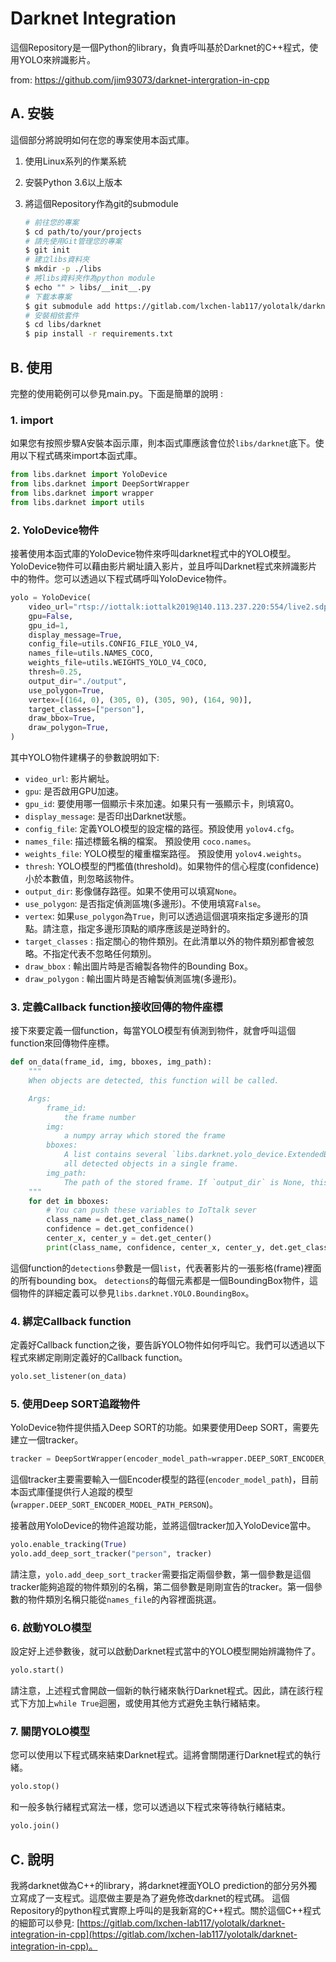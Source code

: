 # Darknet Integration

這個Repository是一個Python的library，負責呼叫基於Darknet的C++程式，使用YOLO來辨識影片。

from: https://github.com/jim93073/darknet-intergration-in-cpp

## A. 安裝

這個部分將說明如何在您的專案使用本函式庫。

1. 使用Linux系列的作業系統
2. 安裝Python 3.6以上版本
3. 將這個Repository作為git的submodule

    ```bash
    # 前往您的專案
    $ cd path/to/your/projects
    # 請先使用Git管理您的專案
    $ git init
    # 建立libs資料夾
    $ mkdir -p ./libs
    # 將libs資料夾作為python module
    $ echo "" > libs/__init__.py
    # 下載本專案
    $ git submodule add https://gitlab.com/lxchen-lab117/yolotalk/darknet-integration.git libs/darknet
    # 安裝相依套件
    $ cd libs/darknet
    $ pip install -r requirements.txt
    ```

## B. 使用
    
完整的使用範例可以參見main.py。下面是簡單的說明 :

### 1. import

如果您有按照步驟A安裝本函示庫，則本函式庫應該會位於`libs/darknet`底下。使用以下程式碼來import本函式庫。

```python
from libs.darknet import YoloDevice
from libs.darknet import DeepSortWrapper
from libs.darknet import wrapper
from libs.darknet import utils
``` 

### 2. YoloDevice物件

接著使用本函式庫的YoloDevice物件來呼叫darknet程式中的YOLO模型。
YoloDevice物件可以藉由影片網址讀入影片，並且呼叫Darknet程式來辨識影片中的物件。您可以透過以下程式碼呼叫YoloDevice物件。

```python
yolo = YoloDevice(
    video_url="rtsp://iottalk:iottalk2019@140.113.237.220:554/live2.sdp",
    gpu=False,
    gpu_id=1,
    display_message=True,
    config_file=utils.CONFIG_FILE_YOLO_V4,
    names_file=utils.NAMES_COCO,
    weights_file=utils.WEIGHTS_YOLO_V4_COCO,
    thresh=0.25,
    output_dir="./output",
    use_polygon=True,
    vertex=[(164, 0), (305, 0), (305, 90), (164, 90)],
    target_classes=["person"],
    draw_bbox=True,
    draw_polygon=True,
)
```

其中YOLO物件建構子的參數說明如下:

- `video_url`: 影片網址。
- `gpu`: 是否啟用GPU加速。
- `gpu_id`: 要使用哪一個顯示卡來加速。如果只有一張顯示卡，則填寫0。
- `display_message`: 是否印出Darknet狀態。
- `config_file`: 定義YOLO模型的設定檔的路徑。預設使用 `yolov4.cfg`。
- `names_file`: 描述標籤名稱的檔案。 預設使用 `coco.names`。
- `weights_file`: YOLO模型的權重檔案路徑。 預設使用 `yolov4.weights`。
- `thresh`: YOLO模型的門檻值(threshold)。如果物件的信心程度(confidence)小於本數值，則忽略該物件。
- `output_dir`: 影像儲存路徑。如果不使用可以填寫`None`。
- `use_polygon`: 是否指定偵測區塊(多邊形)。不使用填寫`False`。
- `vertex`: 如果`use_polygon`為`True`，則可以透過這個選項來指定多邊形的頂點。請注意，指定多邊形頂點的順序應該是逆時針的。
- `target_classes` : 指定關心的物件類別。在此清單以外的物件類別都會被忽略。不指定代表不忽略任何類別。
- `draw_bbox` : 輸出圖片時是否繪製各物件的Bounding Box。
- `draw_polygon` : 輸出圖片時是否繪製偵測區塊(多邊形)。

### 3. 定義Callback function接收回傳的物件座標

接下來要定義一個function，每當YOLO模型有偵測到物件，就會呼叫這個function來回傳物件座標。

```python
def on_data(frame_id, img, bboxes, img_path):
    """
    When objects are detected, this function will be called.

    Args:
        frame_id:
            the frame number
        img:
            a numpy array which stored the frame
        bboxes:
            A list contains several `libs.darknet.yolo_device.ExtendedBoundingBox` object. The list contains
            all detected objects in a single frame.
        img_path:
            The path of the stored frame. If `output_dir` is None, this parameter will be None too.
    """
    for det in bboxes:
        # You can push these variables to IoTtalk sever
        class_name = det.get_class_name()
        confidence = det.get_confidence()
        center_x, center_y = det.get_center()
        print(class_name, confidence, center_x, center_y, det.get_class_id(), det.get_obj_id())
```

這個function的`detections`參數是一個`list`，代表著影片的一張影格(frame)裡面的所有bounding box。
`detections`的每個元素都是一個BoundingBox物件，這個物件的詳細定義可以參見`libs.darknet.YOLO.BoundingBox`。

### 4. 綁定Callback function

定義好Callback function之後，要告訴YOLO物件如何呼叫它。我們可以透過以下程式來綁定剛剛定義好的Callback function。

```python
yolo.set_listener(on_data)
```

### 5. 使用Deep SORT追蹤物件

YoloDevice物件提供插入Deep SORT的功能。如果要使用Deep SORT，需要先建立一個tracker。

```python
tracker = DeepSortWrapper(encoder_model_path=wrapper.DEEP_SORT_ENCODER_MODEL_PATH_PERSON)
```

這個tracker主要需要輸入一個Encoder模型的路徑(`encoder_model_path`)，目前本函式庫僅提供行人追蹤的模型(`wrapper.DEEP_SORT_ENCODER_MODEL_PATH_PERSON`)。

接著啟用YoloDevice的物件追蹤功能，並將這個tracker加入YoloDevice當中。

```python
yolo.enable_tracking(True)
yolo.add_deep_sort_tracker("person", tracker)
```

請注意，`yolo.add_deep_sort_tracker`需要指定兩個參數，第一個參數是這個tracker能夠追蹤的物件類別的名稱，第二個參數是剛剛宣告的tracker。第一個參數的物件類別名稱只能從`names_file`的內容裡面挑選。

### 6. 啟動YOLO模型

設定好上述參數後，就可以啟動Darknet程式當中的YOLO模型開始辨識物件了。

```python
yolo.start()
```

請注意，上述程式會開啟一個新的執行緒來執行Darknet程式。因此，請在該行程式下方加上`while True`迴圈，或使用其他方式避免主執行緒結束。

### 7. 關閉YOLO模型

您可以使用以下程式碼來結束Darknet程式。這將會關閉運行Darknet程式的執行緒。

```python
yolo.stop()
```

和一般多執行緒程式寫法一樣，您可以透過以下程式來等待執行緒結束。

```python
yolo.join()
```

## C. 說明

我將darknet做為C++的library，將darknet裡面YOLO prediction的部分另外獨立寫成了一支程式。這麼做主要是為了避免修改darknet的程式碼。
這個Repository的python程式實際上呼叫的是我新寫的C++程式。關於這個C++程式的細節可以參見: [https://gitlab.com/lxchen-lab117/yolotalk/darknet-integration-in-cpp](https://gitlab.com/lxchen-lab117/yolotalk/darknet-integration-in-cpp)。
